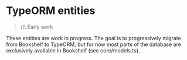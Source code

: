 # TypeORM entities

> /!\ Early work

These entities are work in progress. The goal is to progressively migrate from Bookshelf to TypeORM,
but for now most parts of the database are exclusively available in Bookshelf (see core/models.ts).
